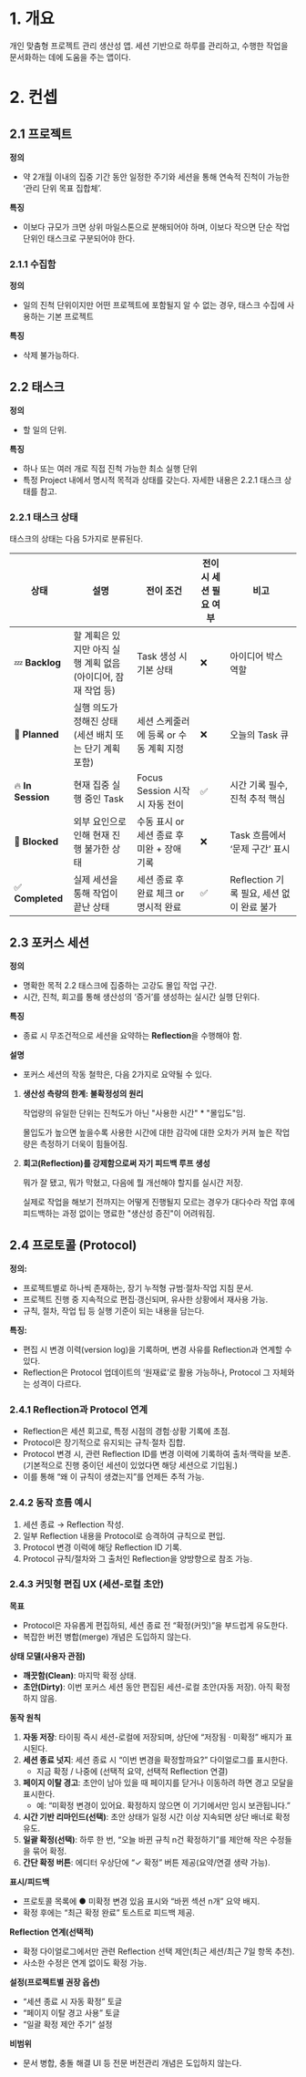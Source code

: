 # 1. 개요

개인 맞춤형 프로젝트 관리 생산성 앱. 세션 기반으로 하루를 관리하고, 수행한 작업을 문서화하는 데에 도움을 주는 앱이다.

# 2. 컨셉

## 2.1 프로젝트

**정의**

- 약 2개월 이내의 집중 기간 동안 일정한 주기와 세션을 통해 연속적 진척이 가능한 ‘관리 단위 목표 집합체’.

**특징**

- 이보다 규모가 크면 상위 마일스톤으로 분해되어야 하며, 이보다 작으면 단순 작업 단위인 태스크로 구분되어야 한다.

### 2.1.1 수집함

**정의**

- 일의 진척 단위이지만 어떤 프로젝트에 포함될지 알 수 없는 경우, 태스크 수집에 사용하는 기본 프로젝트

**특징**

- 삭제 불가능하다.

## 2.2 태스크

**정의**

- 할 일의 단위.

**특징**

- 하나 또는 여러 개로 직접 진척 가능한 최소 실행 단위
- 특정 Project 내에서 명시적 목적과 상태를 갖는다. 자세한 내용은 2.2.1 태스크 상태를 참고.

### 2.2.1 태스크 상태

태스크의 상태는 다음 5가지로 분류된다.

| 상태              | 설명                                                          | 전이 조건                                  | 전이 시 세션 필요 여부 | 비고                                      |
| ----------------- | ------------------------------------------------------------- | ------------------------------------------ | ---------------------- | ----------------------------------------- |
| 💤 **Backlog**    | 할 계획은 있지만 아직 실행 계획 없음 (아이디어, 잠재 작업 등) | Task 생성 시 기본 상태                     | ❌                     | 아이디어 박스 역할                        |
| 📆 **Planned**    | 실행 의도가 정해진 상태 (세션 배치 또는 단기 계획 포함)       | 세션 스케줄러에 등록 or 수동 계획 지정     | ❌                     | 오늘의 Task 큐                            |
| 🔥 **In Session** | 현재 집중 실행 중인 Task                                      | Focus Session 시작 시 자동 전이            | ✅                     | 시간 기록 필수, 진척 추적 핵심            |
| 🚫 **Blocked**    | 외부 요인으로 인해 현재 진행 불가한 상태                      | 수동 표시 or 세션 종료 후 미완 + 장애 기록 | ❌                     | Task 흐름에서 ‘문제 구간’ 표시            |
| ✅ **Completed**  | 실제 세션을 통해 작업이 끝난 상태                             | 세션 종료 후 완료 체크 or 명시적 완료      | ✅                     | Reflection 기록 필요, 세션 없이 완료 불가 |

## 2.3 포커스 세션

**정의**

- 명확한 목적 2.2 태스크에 집중하는 고강도 몰입 작업 구간.
- 시간, 진척, 회고를 통해 생산성의 ‘증거’를 생성하는 실시간 실행 단위다.

**특징**

- 종료 시 무조건적으로 세션을 요약하는 **Reflection**을 수행해야 함.

**설명**

- 포커스 세션의 작동 철학은, 다음 2가지로 요약될 수 있다.

1. **생산성 측량의 한계: 불확정성의 원리**

   작업량의 유일한 단위는 진척도가 아닌 "사용한 시간" * "몰입도"임.

   몰입도가 높으면 높을수록 사용한 시간에 대한 감각에 대한 오차가 커져 높은 작업량은 측정하기 더욱이 힘들어짐.

2. **회고(Reflection)를 강제함으로써 자기 피드백 루프 생성**

   뭐가 잘 됐고, 뭐가 막혔고, 다음에 뭘 개선해야 할지를 실시간 저장.

   실제로 작업을 해보기 전까지는 어떻게 진행될지 모르는 경우가 대다수라
   작업 후에 피드백하는 과정 없이는 명료한 "생산성 증진"이 어려워짐.

## 2.4 프로토콜 (Protocol)

**정의:**

- 프로젝트별로 하나씩 존재하는, 장기 누적형 규범·절차·작업 지침 문서.
- 프로젝트 진행 중 지속적으로 편집·갱신되며, 유사한 상황에서 재사용 가능.
- 규칙, 절차, 작업 팁 등 실행 기준이 되는 내용을 담는다.

**특징:**

- 편집 시 변경 이력(version log)을 기록하며, 변경 사유를 Reflection과 연계할 수 있다.
- Reflection은 Protocol 업데이트의 ‘원재료’로 활용 가능하나, Protocol 그 자체와는 성격이 다르다.

### 2.4.1 Reflection과 Protocol 연계

- Reflection은 세션 회고로, 특정 시점의 경험·상황 기록에 초점.
- Protocol은 장기적으로 유지되는 규칙·절차 집합.
- Protocol 변경 시, 관련 Reflection ID를 변경 이력에 기록하여 출처·맥락을 보존. (기본적으로 진행 중이던 세션이 있었다면 해당 세션으로 기입됨.)
- 이를 통해 “왜 이 규칙이 생겼는지”를 언제든 추적 가능.

### 2.4.2 동작 흐름 예시

1. 세션 종료 → Reflection 작성.
2. 일부 Reflection 내용을 Protocol로 승격하여 규칙으로 편입.
3. Protocol 변경 이력에 해당 Reflection ID 기록.
4. Protocol 규칙/절차와 그 출처인 Reflection을 양방향으로 참조 가능.

### 2.4.3 커밋형 편집 UX (세션-로컬 초안)

**목표**

- Protocol은 자유롭게 편집하되, 세션 종료 전 “확정(커밋)”을 부드럽게 유도한다.
- 복잡한 버전 병합(merge) 개념은 도입하지 않는다.

**상태 모델(사용자 관점)**

- **깨끗함(Clean)**: 마지막 확정 상태.
- **초안(Dirty)**: 이번 포커스 세션 동안 편집된 세션-로컬 초안(자동 저장). 아직 확정하지 않음.

**동작 원칙**

1. **자동 저장**: 타이핑 즉시 세션-로컬에 저장되며, 상단에 “저장됨 · 미확정” 배지가 표시된다.
2. **세션 종료 넛지**: 세션 종료 시 “이번 변경을 확정할까요?” 다이얼로그를 표시한다.
   - 지금 확정 / 나중에 (선택적 요약, 선택적 Reflection 연결)
3. **페이지 이탈 경고**: 초안이 남아 있을 때 페이지를 닫거나 이동하려 하면 경고 모달을 표시한다.
   - 예: “미확정 변경이 있어요. 확정하지 않으면 이 기기에서만 임시 보관됩니다.”
4. **시간 기반 리마인드(선택)**: 초안 상태가 일정 시간 이상 지속되면 상단 배너로 확정 유도.
5. **일괄 확정(선택)**: 하루 한 번, “오늘 바뀐 규칙 n건 확정하기”를 제안해 작은 수정들을 묶어 확정.
6. **간단 확정 버튼**: 에디터 우상단에 “✓ 확정” 버튼 제공(요약/연결 생략 가능).

**표시/피드백**

- 프로토콜 목록에 ● 미확정 변경 있음 표시와 “바뀐 섹션 n개” 요약 배지.
- 확정 후에는 “최근 확정 완료” 토스트로 피드백 제공.

**Reflection 연계(선택적)**

- 확정 다이얼로그에서만 관련 Reflection 선택 제안(최근 세션/최근 7일 항목 추천).
- 사소한 수정은 연계 없이도 확정 가능.

**설정(프로젝트별 권장 옵션)**

- “세션 종료 시 자동 확정” 토글
- “페이지 이탈 경고 사용” 토글
- “일괄 확정 제안 주기” 설정

**비범위**

- 문서 병합, 충돌 해결 UI 등 전문 버전관리 개념은 도입하지 않는다.
